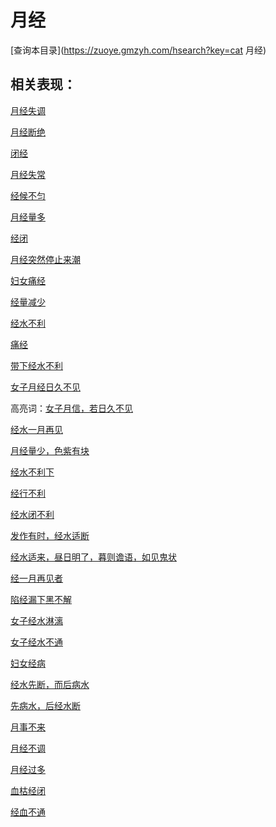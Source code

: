 # 月经
[查询本目录](https://zuoye.gmzyh.com/hsearch?key=cat 月经)

## 相关表现：

[月经失调](https://zuoye.gmzyh.com/search?key=月经失调)
[月经断绝](https://zuoye.gmzyh.com/search?key=月经断绝)
[闭经](https://zuoye.gmzyh.com/search?key=闭经)
[月经失常](https://zuoye.gmzyh.com/search?key=月经失常)
[经候不匀](https://zuoye.gmzyh.com/search?key=经候不匀)
[月经量多](https://zuoye.gmzyh.com/search?key=月经量多)
[经闭](https://zuoye.gmzyh.com/search?key=经闭)
[月经突然停止来潮](https://zuoye.gmzyh.com/search?key=月经突然停止来潮)
[妇女痛经](https://zuoye.gmzyh.com/search?key=妇女痛经)
[经量减少](https://zuoye.gmzyh.com/search?key=经量减少)
[经水不利](https://zuoye.gmzyh.com/search?key=经水不利)
[痛经](https://zuoye.gmzyh.com/search?key=痛经)
[带下经水不利](https://zuoye.gmzyh.com/search?key=带下经水不利)
[女子月经日久不见](https://zuoye.gmzyh.com/search?key=女子月经日久不见)
高亮词：[女子月信，若日久不见](https://zuoye.gmzyh.com/search?key=女子月信，若日久不见)  
[经水一月再见](https://zuoye.gmzyh.com/search?key=经水一月再见)
[月经量少，色紫有块](https://zuoye.gmzyh.com/search?key=月经量少，色紫有块)
[经水不利下](https://zuoye.gmzyh.com/search?key=经水不利下)
[经行不利](https://zuoye.gmzyh.com/search?key=经行不利)
[经水闭不利](https://zuoye.gmzyh.com/search?key=经水闭不利)
[发作有时，经水适断](https://zuoye.gmzyh.com/search?key=发作有时，经水适断)
[经水适来，昼日明了，暮则谵语，如见鬼状](https://zuoye.gmzyh.com/search?key=经水适来，昼日明了，暮则谵语，如见鬼状)
[经一月再见者](https://zuoye.gmzyh.com/search?key=经一月再见者)
[陷经漏下黑不解](https://zuoye.gmzyh.com/search?key=陷经漏下黑不解)
[女子经水淋漓](https://zuoye.gmzyh.com/search?key=女子经水淋漓)
[女子经水不通](https://zuoye.gmzyh.com/search?key=女子经水不通)
[妇女经病](https://zuoye.gmzyh.com/search?key=妇女经病)
[经水先断，而后病水](https://zuoye.gmzyh.com/search?key=经水先断，而后病水)
[先病水，后经水断](https://zuoye.gmzyh.com/search?key=先病水，后经水断)
[月事不来](https://zuoye.gmzyh.com/search?key=月事不来)
[月经不调](https://zuoye.gmzyh.com/search?key=月经不调)
[月经过多](https://zuoye.gmzyh.com/search?key=月经过多)
[血枯经闭](https://zuoye.gmzyh.com/search?key=血枯经闭)
[经血不通](https://zuoye.gmzyh.com/search?key=经血不通)